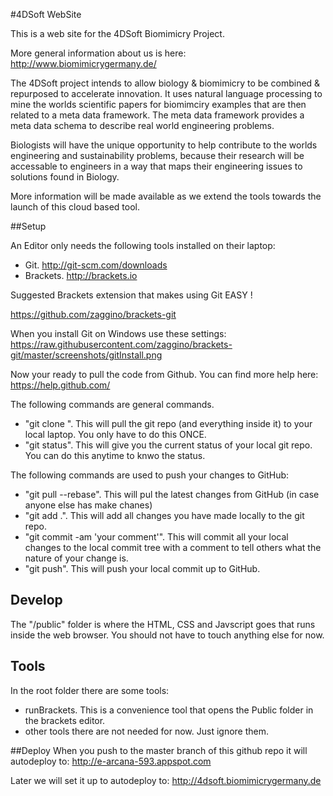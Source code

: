#4DSoft WebSite

This is a web site for the 4DSoft Biomimicry Project.


More general information about us is here:
http://www.biomimicrygermany.de/


The 4DSoft project intends to allow biology & biomimicry to be combined & repurposed to accelerate innovation.
It uses natural language processing to mine the worlds scientific papers for biomimciry examples that are then related to a meta data framework.
The meta data framework provides a meta data schema to describe real world engineering problems.

Biologists will have the unique opportunity to help contribute to the worlds engineering and sustainability problems, because their research will be accessable to engineers in a way that maps their engineering issues to solutions found in Biology.

More information will be made available as we extend the tools towards the launch of this cloud based tool.

##Setup

An Editor only needs the following tools installed on their laptop:

- Git. http://git-scm.com/downloads
- Brackets. http://brackets.io

Suggested Brackets extension that makes using Git EASY !

https://github.com/zaggino/brackets-git


When you install Git on Windows use these settings:
https://raw.githubusercontent.com/zaggino/brackets-git/master/screenshots/gitInstall.png


Now your ready to pull the code from Github. You can find more help here:
https://help.github.com/

The following commands are general commands.

- "git clone <github repo url>". This will pull the git repo (and everything inside it) to your local laptop. You only have to do this ONCE.
- "git status". This will give you the current status of your local git repo. You can do this anytime to knwo the status.

The following commands are used to push your changes to GitHub:

- "git pull --rebase". This will pul the latest changes from GitHub (in case anyone else has make chanes)
- "git add .".  This will add all changes you have made locally to the git repo.
- "git commit -am 'your comment'". This will commit all your local changes to the local commit tree with a comment to tell others what the nature of your change is.
- "git push". This will push your local commit up to GitHub.



## Develop

The "/public" folder is where the HTML, CSS and Javscript goes that runs inside the web browser.
You should not have to touch anything else for now.

## Tools
In the root folder there are some tools:

- runBrackets. This is a convenience tool that opens the Public folder in the brackets editor.
- other tools there are not needed for now. Just ignore them.


##Deploy
When you push to the master branch of this github repo it will autodeploy to:
http://e-arcana-593.appspot.com

Later we will set it up to autodeploy to:
http://4dsoft.biomimicrygermany.de


